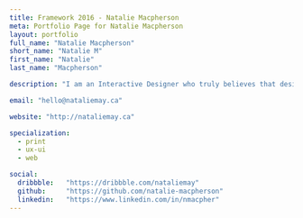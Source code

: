 ```yaml
---
title: Framework 2016 - Natalie Macpherson
meta: Portfolio Page for Natalie Macpherson
layout: portfolio
full_name: "Natalie Macpherson"
short_name: "Natalie M"
first_name: "Natalie"
last_name: "Macpherson"

description: "I am an Interactive Designer who truly believes that design can change the way people look and respond to the world around them."

email: "hello@nataliemay.ca"

website: "http://nataliemay.ca"

specialization:
  - print
  - ux-ui
  - web

social:
  dribbble:   "https://dribbble.com/nataliemay"
  github:     "https://github.com/natalie-macpherson"
  linkedin:   "https://www.linkedin.com/in/nmacpher"
---
```

